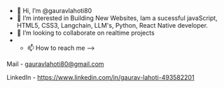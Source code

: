 - 👋 Hi, I’m @gauravlahoti80
- 👀 I’m interested in Building New Websites, Iam a sucessful javaScript, HTML5, CSS3, Langchain, LLM's, Python, React Native developer.
- 💞️ I’m looking to collaborate on realtime projects
- - 📫 How to reach me --> 

Mail - gauravlahoti80@gmail.com

LinkedIn - https://www.linkedin.com/in/gaurav-lahoti-493582201
<!---
gauravlahoti80/gauravlahoti80 is a ✨ special ✨ repository because its `README.md` (this file) appears on your GitHub profile.
You can click the Preview link to take a look at your changes.
--->
